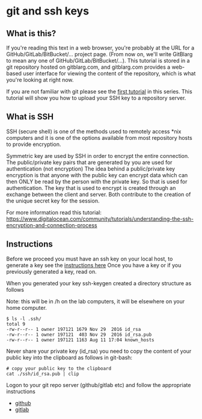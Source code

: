 # git and ssh keys

## What is this?
If you're reading this text in a web browser, you're probably at the URL for a GitHub/GitLab/BitBucket/... project page. (From now on, we'll write GitBlarg to mean any one of GitHub/GitLab/BitBucket/...). This tutorial is stored in a git repository hosted on gitblarg.com, and gitblarg.com provides a web-based user interface for viewing the content of the repository, which is what you're looking at right now.

If you are not familiar with git please see the [first tutorial](../01_basics.md) in this series.  This tutorial will show you how to upload your SSH key to a repository server.

## What is SSH
SSH (secure shell) is  one of the methods used to remotely access *nix computers and it is one of the options available from  most
repository hosts to provide encryption.

Symmetric key are used by SSH in order to encrypt the entire connection. The public/private key pairs that are generated by you are used
for authentication (not encryption) The idea behind a public/private key encryption is that anyone with the public key can encrypt data
which can then ONLY be read by the person with the private key. So that is used for authentication.
The key that is used to encrypt is created through an exchange between the client and server.  Both contribute to the creation of the
unique secret key for the session.  

For more information read this tutorial: https://www.digitalocean.com/community/tutorials/understanding-the-ssh-encryption-and-connection-process

## Instructions
Before we proceed you must have an ssh key on your local host, to generate a key see the [instructions here](keygen.md)  Once you have a key or if you previously generated a key, read on.

When you generated your key ssh-keygen created a directory structure as follows

Note: this will be in /h on the lab computers, it will be elsewhere on your home computer.

``` {.bash}
$ ls -l .ssh/
total 9
-rw-r--r-- 1 owner 197121 1679 Nov 29  2016 id_rsa
-rw-r--r-- 1 owner 197121  403 Nov 29  2016 id_rsa.pub
-rw-r--r-- 1 owner 197121 1163 Aug 11 17:04 known_hosts
```

Never share your private key (id_rsa) you need to copy the content of your public key into the clipboard as follows in git-bash:

``` {.bash}
# copy your public key to the clipboard
cat ./ssh/id_rsa.pub | clip
```

Logon to your git repo server (github/gitlab etc) and follow the appropriate instructions

* [github](https://help.github.com/articles/adding-a-new-ssh-key-to-your-github-account/)
* [gitlab](gitlab-add-key.md)
